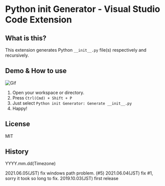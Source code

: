 # Python init Generator - Visual Studio Code Extension
## What is this?
This extension generates Python `__init__.py` file(s) respectively and recursively.

## Demo & How to use

![Gif](https://github.com/SeeLog/python-init-generator/blob/demo_gif/demo.gif?raw=true)

1. Open your workspace or directory.
2. Press `Ctrl(Cmd) + Shift + P`
3. Just select `Python init Generator: Generate __init__.py`
4. Happy!

## License
MIT

## History
YYYY.mm.dd(Timezone)

2021.06.05(JST) fix windows path problem. (#5)
2021.06.04(JST) fix #1, sorry it took so long to fix.
2019.10.03(JST) first release
